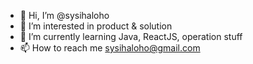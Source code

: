- 👋 Hi, I’m @sysihaloho
- 👀 I’m interested in product & solution
- 🌱 I’m currently learning Java, ReactJS, operation stuff
- 📫 How to reach me sysihaloho@gmail.com

<!---
sysihaloho/sysihaloho is a ✨ special ✨ repository because its `README.md` (this file) appears on your GitHub profile.
You can click the Preview link to take a look at your changes.
--->
